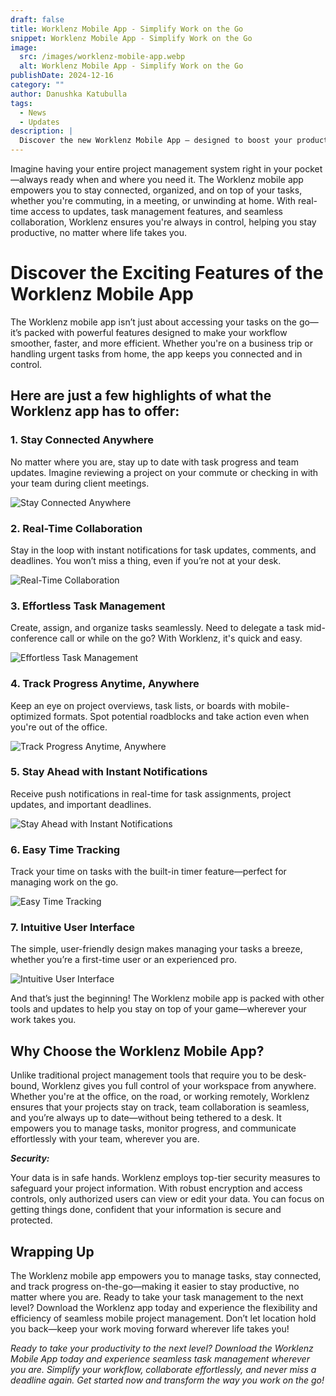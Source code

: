 ```yaml
---
draft: false
title: Worklenz Mobile App - Simplify Work on the Go
snippet: Worklenz Mobile App - Simplify Work on the Go
image:
  src: /images/worklenz-mobile-app.webp
  alt: Worklenz Mobile App - Simplify Work on the Go
publishDate: 2024-12-16
category: ""
author: Danushka Katubulla
tags:
  - News
  - Updates
description: |
  Discover the new Worklenz Mobile App – designed to boost your productivity on the go. Manage tasks, collaborate seamlessly, and stay organized anytime, anywhere. 
---
```


Imagine having your entire project management system right in your pocket—always ready when and where you need it. The Worklenz mobile app empowers you to stay connected, organized, and on top of your tasks, whether you're commuting, in a meeting, or unwinding at home. With real-time access to updates, task management features, and seamless collaboration, Worklenz ensures you're always in control, helping you stay productive, no matter where life takes you.


# Discover the Exciting Features of the Worklenz Mobile App

The Worklenz mobile app isn’t just about accessing your tasks on the go—it’s packed with powerful features designed to make your workflow smoother, faster, and more efficient. Whether you're on a business trip or handling urgent tasks from home, the app keeps you connected and in control.


## Here are just a few highlights of what the Worklenz app has to offer:

### 1. Stay Connected Anywhere 

No matter where you are, stay up to date with task progress and team updates. Imagine reviewing a project on your commute or checking in with your team during client meetings.

![Stay Connected Anywhere](/images/stay-connected.webp)

### 2. Real-Time Collaboration 

Stay in the loop with instant notifications for task updates, comments, and deadlines. You won’t miss a thing, even if you’re not at your desk.

![Real-Time Collaboration](/images/real-time-collaboration.webp)

### 3. Effortless Task Management

Create, assign, and organize tasks seamlessly. Need to delegate a task mid-conference call or while on the go? With Worklenz, it's quick and easy.

![Effortless Task Management](/images/effortless-task-management.webp)

### 4. Track Progress Anytime, Anywhere 

Keep an eye on project overviews, task lists, or boards with mobile-optimized formats. Spot potential roadblocks and take action even when you're out of the office.


![Track Progress Anytime, Anywhere](/images/track-progress.webp)

### 5. Stay Ahead with Instant Notifications 

Receive push notifications in real-time for task assignments, project updates, and important deadlines.


![Stay Ahead with Instant Notifications](/images/instant-notifications.webp)

### 6. Easy Time Tracking 

Track your time on tasks with the built-in timer feature—perfect for managing work on the go.

![Easy Time Tracking](/images/time-tracking.webp)

### 7. Intuitive User Interface 

The simple, user-friendly design makes managing your tasks a breeze, whether you’re a first-time user or an experienced pro.

![Intuitive User Interface](/images/user-interface.webp)

And that’s just the beginning! The Worklenz mobile app is packed with other tools and updates to help you stay on top of your game—wherever your work takes you.


## Why Choose the Worklenz Mobile App?

Unlike traditional project management tools that require you to be desk-bound, Worklenz gives you full control of your workspace from anywhere. Whether you're at the office, on the road, or working remotely, Worklenz ensures that your projects stay on track, team collaboration is seamless, and you’re always up to date—without being tethered to a desk. It empowers you to manage tasks, monitor progress, and communicate effortlessly with your team, wherever you are.

**_Security:_**

Your data is in safe hands. Worklenz employs top-tier security measures to safeguard your project information. With robust encryption and access controls, only authorized users can view or edit your data. You can focus on getting things done, confident that your information is secure and protected.

## Wrapping Up

The Worklenz mobile app empowers you to manage tasks, stay connected, and track progress on-the-go—making it easier to stay productive, no matter where you are. Ready to take your task management to the next level? Download the Worklenz app today and experience the flexibility and efficiency of seamless mobile project management. Don’t let location hold you back—keep your work moving forward wherever life takes you!

*Ready to take your productivity to the next level? Download the Worklenz Mobile App today and experience seamless task management wherever you are. Simplify your workflow, collaborate effortlessly, and never miss a deadline again. Get started now and transform the way you work on the go!* 